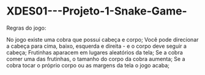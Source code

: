 # XDES01---Projeto-1-Snake-Game-

Regras do jogo:

No jogo existe uma cobra que possui cabeça e corpo;
Você pode direcionar a cabeça para cima, baixo, esquerda e direita - e o corpo deve seguir a cabeça;
Frutinhas aparacem em lugares aleatórios da tela;
Se a cobra comer uma das frutinhas, o tamanho do corpo da cobra aumenta;
Se a cobra tocar o próprio corpo ou as margens da tela o jogo acaba; 
